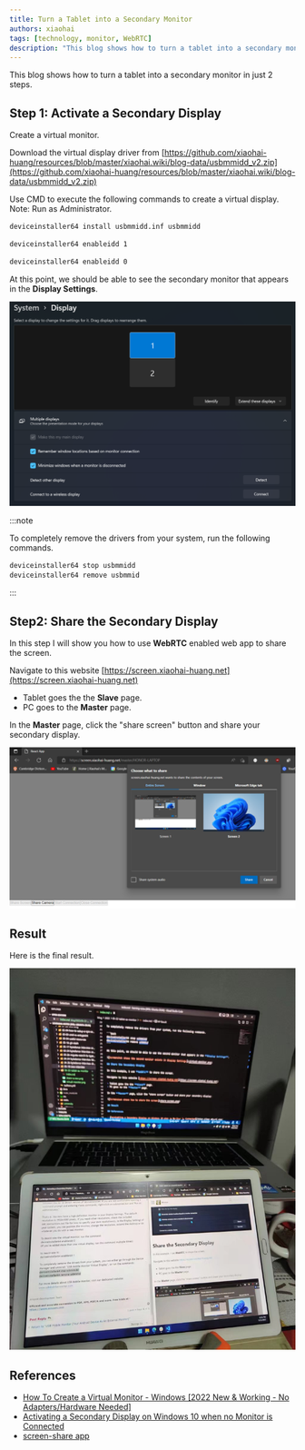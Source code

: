 ```yaml
---
title: Turn a Tablet into a Secondary Monitor
authors: xiaohai
tags: [technology, monitor, WebRTC]
description: "This blog shows how to turn a tablet into a secondary monitor/display on Windows."
---
```


This blog shows how to turn a tablet into a secondary monitor in just 2 steps.

<!-- truncate -->

## Step 1: Activate a Secondary Display

Create a virtual monitor.

Download the virtual display driver from [https://github.com/xiaohai-huang/resources/blob/master/xiaohai.wiki/blog-data/usbmmidd_v2.zip](https://github.com/xiaohai-huang/resources/blob/master/xiaohai.wiki/blog-data/usbmmidd_v2.zip)

Use CMD to execute the following commands to create a virtual display. Note: Run as Administrator.

```bash title="install the virtual display driver"
deviceinstaller64 install usbmmidd.inf usbmmidd
```

```bash title="activate a virtual monitor"
deviceinstaller64 enableidd 1
```

```bash title="deactivate a virtual monitor"
deviceinstaller64 enableidd 0
```

At this point, we should be able to see the secondary monitor that appears in the **Display Settings**.

![Screenshot shows the secondary monitor exists in Display Settings](virtual-monitor.png)

:::note

To completely remove the drivers from your system, run the following commands.

```bash title="remove the driver"
deviceinstaller64 stop usbmmidd
deviceinstaller64 remove usbmmid
```

:::

## Step2: Share the Secondary Display

In this step I will show you how to use **WebRTC** enabled web app to share the screen.

Navigate to this website [https://screen.xiaohai-huang.net](https://screen.xiaohai-huang.net)

- Tablet goes the the **Slave** page.
- PC goes to the **Master** page.

In the **Master** page, click the "share screen" button and share your secondary display.

![Screenshot shows how to share the screen](share-screen.png)

## Result

Here is the final result.

![Final result](final-result.jpg)

## References

- [How To Create a Virtual Monitor - Windows [2022 New & Working - No Adapters/Hardware Needed]](https://www.youtube.com/watch?v=ybHKFZjSkVY)
- [Activating a Secondary Display on Windows 10 when no Monitor is Connected](https://www.amyuni.com/forum/viewtopic.php?t=3030)
- [screen-share app](https://github.com/xiaohai-huang/screen-share)
